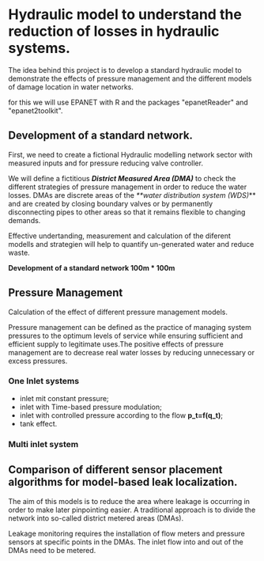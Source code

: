 # Hydraulic model to understand the reduction of losses in hydraulic systems. 

The idea behind this project is to develop a standard hydraulic model to demonstrate the effects of pressure management and the different models of damage location in water networks.

for this we will use EPANET with R and the packages "epanetReader" and "epanet2toolkit".

## Development of a standard network.

First, we need to create a fictional Hydraulic modelling network sector with measured inputs and for pressure reducing valve controller.

We will define a fictitious _**District Measured Area (DMA)**_ to check the different strategies of pressure management in order to reduce the water losses. DMAs are discrete areas of the _**water distribution system (WDS)_** and are created by closing boundary valves or by permanently disconnecting pipes to other areas so that it remains flexible to changing demands.

Effective undertanding, measurement and calculation of the diferent modells and strategien will help to quantify un-generated water and reduce waste.

**Development of a standard network 100m * 100m** 

## Pressure Management

Calculation of the effect of different pressure management models.

Pressure management can be defined as the practice of managing system pressures to the optimum levels of service while ensuring sufficient and efficient supply to legitimate uses.The positive effects of pressure management are to decrease real water losses by reducing unnecessary or excess pressures.

### One Inlet systems

 - inlet mit constant pressure;
 - inlet with Time-based pressure modulation;
 - inlet with controlled pressure according to the flow __p_t=f(q_t)__;
 - tank effect.



### Multi inlet system



## Comparison of different sensor placement algorithms for model-based leak localization.

The aim of this models is to reduce the area where leakage is occurring in order to make later pinpointing easier. A traditional approach is to divide the network into so-called district metered areas (DMAs).

Leakage monitoring requires the installation of flow meters and pressure sensors at specific points in the DMAs. The inlet flow into and out of the DMAs need to be metered. 


 
